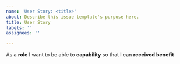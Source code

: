 ```yaml
---
name: 'User Story: <title>'
about: Describe this issue template's purpose here.
title: User Story
labels: ''
assignees: ''

---
```


As a **role** I want to be able to  **capability** so that I can **received benefit**

